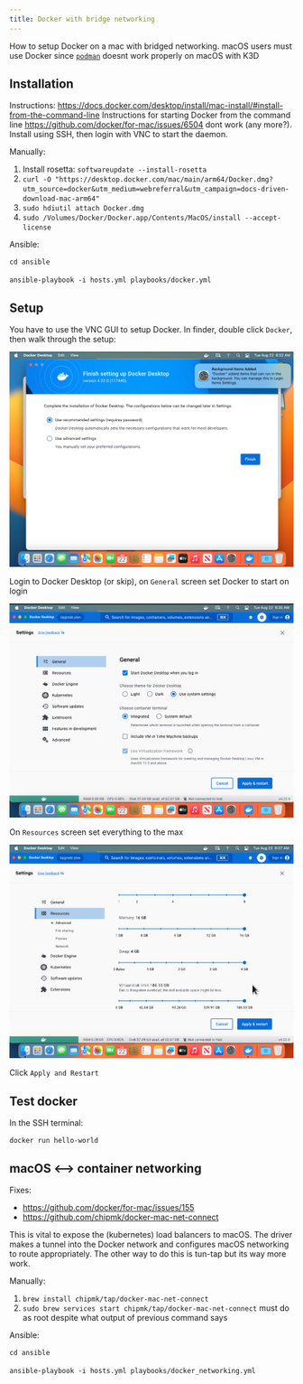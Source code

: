 ```yaml
---
title: Docker with bridge networking
---
```


How to setup Docker on a mac with bridged networking. macOS users must use Docker since [`podman`](https://podman.io) doesnt work properly on macOS with K3D

## Installation

Instructions: https://docs.docker.com/desktop/install/mac-install/#install-from-the-command-line Instructions for starting Docker from the command line https://github.com/docker/for-mac/issues/6504 dont work (any more?). Install using SSH, then login with VNC to start the daemon.

Manually:

1. Install rosetta: `softwareupdate --install-rosetta`
2. `curl -O "https://desktop.docker.com/mac/main/arm64/Docker.dmg?utm_source=docker&utm_medium=webreferral&utm_campaign=docs-driven-download-mac-arm64"`
3. `sudo hdiutil attach Docker.dmg`
4. `sudo /Volumes/Docker/Docker.app/Contents/MacOS/install --accept-license`

Ansible:

```shell
cd ansible

ansible-playbook -i hosts.yml playbooks/docker.yml
```

## Setup

You have to use the VNC GUI to setup Docker. In finder, double click `Docker`, then walk through the setup:

![docker setup step 1](../images/docker_setup_1.png)

Login to Docker Desktop (or skip), on `General` screen set Docker to start on login

![docker setup step 2](../images/docker_setup_2.png)

On `Resources` screen set everything to the max

![docker setup step 3](../images/docker_setup_3.png)

Click `Apply and Restart`

## Test docker

In the SSH terminal:

```shell
docker run hello-world
```

## macOS <--> container networking

Fixes:

* https://github.com/docker/for-mac/issues/155
* https://github.com/chipmk/docker-mac-net-connect

This is vital to expose the (kubernetes) load balancers to macOS. The driver makes a tunnel into the Docker network and configures macOS networking to route appropriately. The other way to do this is tun-tap but its way more work.

Manually:

1. `brew install chipmk/tap/docker-mac-net-connect`
2. `sudo brew services start chipmk/tap/docker-mac-net-connect` must do as root despite what output of previous command says

Ansible:

```shell
cd ansible

ansible-playbook -i hosts.yml playbooks/docker_networking.yml
```
